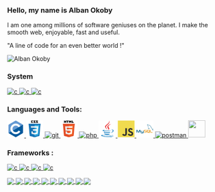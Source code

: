 
### Hello, my name is Alban Okoby
I am one among millions of software geniuses on the planet. I make the smooth web, enjoyable, fast and useful. <br>
<!-- A graduate B.Sc (IT-SN) Computer Science and Technology. -->

"A line of code for an even better world  !"
<p align="left"> <img src="https://komarev.com/ghpvc/?username=alban-okoby&label=Profile%20views&color=0e75b6&style=flat" alt="Alban Okoby" /> </p>

<h3> System </h3>
 <p align="left"> <a href="https://id.nl/_next/image?url=https%3A%2F%2Fwww.datocms-assets.com%2F56706%2F1666324500-px_computertotaal_31908_xzxagr42h78nv46i.png%3Ffm%3Dwebp%26fit%3Dcrop%26w%3D364%26h%3D240%26auto%3Dcompress%26fp-x%3D0.5%26fp-y%3D0.5&w=750&q=100" target="_blank" rel="noreferrer"> <img src="https://id.nl/_next/image?url=https%3A%2F%2Fwww.datocms-assets.com%2F56706%2F1666324500-px_computertotaal_31908_xzxagr42h78nv46i.png%3Ffm%3Dwebp%26fit%3Dcrop%26w%3D364%26h%3D240%26auto%3Dcompress%26fp-x%3D0.5%26fp-y%3D0.5&w=750&q=100" alt="c" width="80" height="50"/> </a> <a href="https://encrypted-tbn0.gstatic.com/images?q=tbn:ANd9GcRBuw9_a_f6qH-XzSPYXj9pEDtmIyZerrO9gKoyRMx45HsI-n7DOqqkuA_-FpB1PL1pmQU&usqp=CAU" target="_blank" rel="noreferrer"> <img src="https://encrypted-tbn0.gstatic.com/images?q=tbn:ANd9GcRBuw9_a_f6qH-XzSPYXj9pEDtmIyZerrO9gKoyRMx45HsI-n7DOqqkuA_-FpB1PL1pmQU&usqp=CAU" alt="c" width="65" height="50"/> </a> 
 <a href="https://encrypted-tbn0.gstatic.com/images?q=tbn:ANd9GcRBuw9_a_f6qH-XzSPYXj9pEDtmIyZerrO9gKoyRMx45HsI-n7DOqqkuA_-FpB1PL1pmQU&usqp=CAU" target="_blank" rel="noreferrer"> <img src="https://venzi.files.wordpress.com/2018/07/linux_penguin_with_logo.gif?w=254" alt="c" width="65" height="50"/> </a>
 </p>
 
<h3 align="left">Languages and Tools:</h3>
<p align="left"> <a href="https://www.cprogramming.com/" target="_blank" rel="noreferrer"> <img src="https://raw.githubusercontent.com/devicons/devicon/master/icons/c/c-original.svg" alt="ubuntu" width="40" height="40"/> </a> <a href="https://www.w3schools.com/css/" target="_blank" rel="noreferrer"> <img src="https://raw.githubusercontent.com/devicons/devicon/master/icons/css3/css3-original-wordmark.svg" alt="css3" width="40" height="40"/> </a> <!-- <a href="https://dart.dev" target="_blank" rel="noreferrer"> <img src="https://www.vectorlogo.zone/logos/dartlang/dartlang-icon.svg" alt="dart" width="40" height="40"/> </a> <a href="https://flutter.dev" target="_blank" rel="noreferrer"> <img src="https://www.vectorlogo.zone/logos/flutterio/flutterio-icon.svg" alt="flutter" width="40" height="40"/> </a> --> <a href="https://git-scm.com/" target="_blank" rel="noreferrer"> <img src="https://www.vectorlogo.zone/logos/git-scm/git-scm-icon.svg" alt="git" width="40" height="40"/> </a> <a href="https://www.w3.org/html/" target="_blank" rel="noreferrer"> <img src="https://raw.githubusercontent.com/devicons/devicon/master/icons/html5/html5-original-wordmark.svg" alt="html5" width="40" height="40"/> </a> <a href="https://www.php.net/" target="_blank" rel="noreferrer"> <img src="https://upload.wikimedia.org/wikipedia/commons/3/31/Webysther_20160423_-_Elephpant.svg" alt="php" width="40" height="40"/> </a>  <a href="https://www.java.com" target="_blank" rel="noreferrer"> <img src="https://raw.githubusercontent.com/devicons/devicon/master/icons/java/java-original.svg" alt="java" width="40" height="40"/> </a> <a href="https://developer.mozilla.org/en-US/docs/Web/JavaScript" target="_blank" rel="noreferrer"> <img src="https://raw.githubusercontent.com/devicons/devicon/master/icons/javascript/javascript-original.svg" alt="javascript" width="40" height="40"/> </a> 
<!--  <a href="https://www.linux.org/" target="_blank" rel="noreferrer"> <img src="https://raw.githubusercontent.com/devicons/devicon/master/icons/linux/linux-original.svg" alt="linux" width="40" height="40"/> </a>  -->
 <a href="https://www.mysql.com/" target="_blank" rel="noreferrer"> <img src="https://raw.githubusercontent.com/devicons/devicon/master/icons/mysql/mysql-original-wordmark.svg" alt="mysql" width="40" height="40"/> </a> <a href="https://postman.com" target="_blank" rel="noreferrer"> <img src="https://www.vectorlogo.zone/logos/getpostman/getpostman-icon.svg" alt="postman" width="40" height="40" /> </a> <a href="https://bitbucket.org" target="_blank" rel="noreferrer" ><img src="https://encrypted-tbn0.gstatic.com/images?q=tbn:ANd9GcQXhpSXbWWq_Cu8k-TA7PBfXF6D4rfwpokAHO0KTyI2_w&s" alt="" width="40" height="40"/> </a>   <!-- <a href="https://www.python.org" target="_blank" rel="noreferrer" ><img src="https://raw.githubusercontent.com/devicons/devicon/master/icons/python/python-original.svg" alt="python" width="40" height="40"/> </a> 
-->
</p>

  <h3 align="left">Frameworks :</h3>
  <p align="left"> <a href="https://www.angular.io" target="_blank" rel="noreferrer"> <img src="https://angular.io/assets/images/logos/angular/shield-large.svg" alt="c" width="50" height="50"/> </a> <a href="https://www.spring.io" target="_blank" rel="noreferrer"> <img src="https://encrypted-tbn0.gstatic.com/images?q=tbn:ANd9GcRKv3NF172jmJj6A20BTyi7K9W1gybX6ymf3U01sXCipg&s" alt="c" width="50" height="50"/> </a> <a href="https://www.angular.io" target="_blank" rel="noreferrer"> <img src="https://getbootstrap.com/docs/5.3/assets/brand/bootstrap-logo-shadow.png" alt="c" width="50" height="50"/> </a> <a href="https://material.angular.io/" target="_blank" rel="noreferrer"> <img src="https://static.javatpoint.com/tutorial/angular-material/images/angular-material.jpg" alt="c" width="250" height="50"/> </a>
  </p>
  
  
  
<a href="https://github.com/alban-okoby/alban-okoby">
  <img align="center" src="https://github-readme-stats.vercel.app/api?username=alban-okoby&theme=highcontrast&show_icons=true&count_private=true&show_owner=true" />
</a>
<a href="https://github.com/alban-okoby/alban-okoby">
  <img align="center" src="https://github-readme-stats.vercel.app/api/top-langs/?username=alban-okoby&theme=highcontrast&show_icons=true&hide=scss&langs_count=8&layout=donut" />
</a>
<a href="https://github.com/digitalsouag/ds-java_low_level">
  <img align="center" src="https://github-readme-stats.vercel.app/api/pin/?username=digitalsouag&repo=ds-java_low_level" />
</a>
<a href="https://github.com/alban-okoby/learn-all-things-you-need">
  <img align="center" src="https://github-readme-stats.vercel.app/api/pin/?username=alban-okoby&repo=learn-all-things-you-need" />
 </a> 
 <a href="https://github.com/alban-okoby/simple_shell">
  <img align="center" src="https://github-readme-stats.vercel.app/api/pin/?username=alban-okoby&repo=simple_shell" />
</a>
 <a href="https://github.com/alban-okoby/filterablejsgallery">
  <img align="center" src="https://github-readme-stats.vercel.app/api/pin/?username=alban-okoby&repo=filterablejsgallery&theme=dark" />
</a>
<a href="https://github.com/alban-okoby/mimishop2">
  <img align="center" src="https://github-readme-stats.vercel.app/api/pin/?username=alban-okoby&repo=mimishop2&theme=dark" />
</a>
<a href="https://github.com/alban-okoby/portfolio_perso">
  <img align="center" src="https://github-readme-stats.vercel.app/api/pin/?username=alban-okoby&repo=portfolio_perso" />
</a>
<a href="https://github.com/alban-okoby/github_clone">
  <img align="center" src="https://github-readme-stats.vercel.app/api/pin/?username=alban-okoby&repo=github_clone" />
</a>
<a href="https://github.com/alban-okoby/employeemanager">
  <img align="center" src="https://github-readme-stats.vercel.app/api/pin/?username=alban-okoby&repo=employeemanager&theme=dark" />
</a>

<!-- <a href="https://github.com/alban-okoby/employeeapp">
  <img align="center" src="https://github-readme-stats.vercel.app/api/pin/?username=alban-okoby&repo=employeeapp&theme=dark" />
</a>
-->


